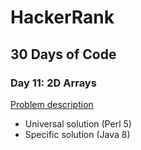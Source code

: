 # HackerRank

## 30 Days of Code

### Day 11: 2D Arrays

[Problem description](hackerrank/30-days-of-code/d-11_2D_Arrays/README.md)

+ Universal solution (Perl 5)
+ Specific solution (Java 8)
